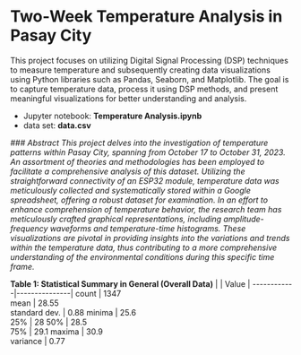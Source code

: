 # Two-Week Temperature Analysis in Pasay City
This project focuses on utilizing Digital Signal Processing (DSP) techniques to measure temperature and subsequently creating data visualizations using Python libraries such as Pandas, Seaborn, and Matplotlib. The goal is to capture temperature data, process it using DSP methods, and present meaningful visualizations for better understanding and analysis.
- Jupyter notebook: **Temperature Analysis.ipynb**
- data set: **data.csv**


*### Abstract*
*This project delves into the investigation of
temperature patterns within Pasay City, spanning from October
17 to October 31, 2023. An assortment of theories and
methodologies has been employed to facilitate a comprehensive
analysis of this dataset. Utilizing the straightforward
connectivity of an ESP32 module, temperature data was
meticulously collected and systematically stored within a Google
spreadsheet, offering a robust dataset for examination. In an
effort to enhance comprehension of temperature behavior, the
research team has meticulously crafted graphical
representations, including amplitude-frequency waveforms and
temperature-time histograms. These visualizations are pivotal in
providing insights into the variations and trends within the
temperature data, thus contributing to a more comprehensive
understanding of the environmental conditions during this
specific time frame.*






**Table 1: Statistical Summary in General (Overall Data)**
|     | Value |
------------|---------------|
count          | 1347     
mean           | 28.55     
standard dev.  | 0.88
minima         | 25.6  
25%            | 28
50%            | 28.5   
75%            | 29.1
maxima         | 30.9   
variance       | 0.77  
